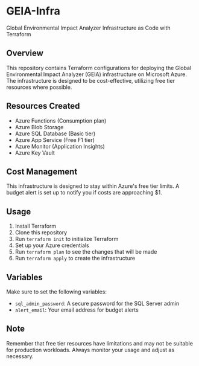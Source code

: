 # GEIA-Infra
Global Environmental Impact Analyzer Infrastructure as Code with Terraform

## Overview
This repository contains Terraform configurations for deploying the Global Environmental Impact Analyzer (GEIA) infrastructure on Microsoft Azure. The infrastructure is designed to be cost-effective, utilizing free tier resources where possible.

## Resources Created
- Azure Functions (Consumption plan)
- Azure Blob Storage
- Azure SQL Database (Basic tier)
- Azure App Service (Free F1 tier)
- Azure Monitor (Application Insights)
- Azure Key Vault

## Cost Management
This infrastructure is designed to stay within Azure's free tier limits. A budget alert is set up to notify you if costs are approaching $1.

## Usage
1. Install Terraform
2. Clone this repository
3. Run `terraform init` to initialize Terraform
4. Set up your Azure credentials
5. Run `terraform plan` to see the changes that will be made
6. Run `terraform apply` to create the infrastructure

## Variables
Make sure to set the following variables:
- `sql_admin_password`: A secure password for the SQL Server admin
- `alert_email`: Your email address for budget alerts

## Note
Remember that free tier resources have limitations and may not be suitable for production workloads. Always monitor your usage and adjust as necessary.